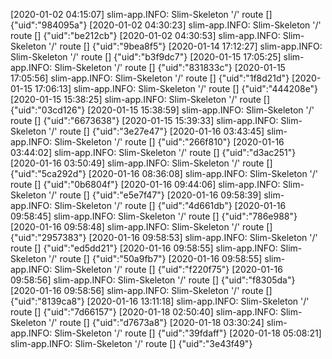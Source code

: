 [2020-01-02 04:15:07] slim-app.INFO: Slim-Skeleton '/' route [] {"uid":"984095a"}
[2020-01-02 04:30:23] slim-app.INFO: Slim-Skeleton '/' route [] {"uid":"be212cb"}
[2020-01-02 04:30:53] slim-app.INFO: Slim-Skeleton '/' route [] {"uid":"9bea8f5"}
[2020-01-14 17:12:27] slim-app.INFO: Slim-Skeleton '/' route [] {"uid":"b3f9dc7"}
[2020-01-15 17:05:25] slim-app.INFO: Slim-Skeleton '/' route [] {"uid":"831833c"}
[2020-01-15 17:05:56] slim-app.INFO: Slim-Skeleton '/' route [] {"uid":"1f8d21d"}
[2020-01-15 17:06:13] slim-app.INFO: Slim-Skeleton '/' route [] {"uid":"444208e"}
[2020-01-15 15:38:25] slim-app.INFO: Slim-Skeleton '/' route [] {"uid":"03cd126"}
[2020-01-15 15:38:59] slim-app.INFO: Slim-Skeleton '/' route [] {"uid":"6673638"}
[2020-01-15 15:39:33] slim-app.INFO: Slim-Skeleton '/' route [] {"uid":"3e27e47"}
[2020-01-16 03:43:45] slim-app.INFO: Slim-Skeleton '/' route [] {"uid":"266f810"}
[2020-01-16 03:44:02] slim-app.INFO: Slim-Skeleton '/' route [] {"uid":"d3ac251"}
[2020-01-16 03:50:49] slim-app.INFO: Slim-Skeleton '/' route [] {"uid":"5ca292d"}
[2020-01-16 08:36:08] slim-app.INFO: Slim-Skeleton '/' route [] {"uid":"0b6804f"}
[2020-01-16 09:44:06] slim-app.INFO: Slim-Skeleton '/' route [] {"uid":"e5e7f47"}
[2020-01-16 09:58:39] slim-app.INFO: Slim-Skeleton '/' route [] {"uid":"4d661db"}
[2020-01-16 09:58:45] slim-app.INFO: Slim-Skeleton '/' route [] {"uid":"786e988"}
[2020-01-16 09:58:48] slim-app.INFO: Slim-Skeleton '/' route [] {"uid":"2957383"}
[2020-01-16 09:58:53] slim-app.INFO: Slim-Skeleton '/' route [] {"uid":"ed5dd21"}
[2020-01-16 09:58:55] slim-app.INFO: Slim-Skeleton '/' route [] {"uid":"50a9fb7"}
[2020-01-16 09:58:55] slim-app.INFO: Slim-Skeleton '/' route [] {"uid":"f220f75"}
[2020-01-16 09:58:56] slim-app.INFO: Slim-Skeleton '/' route [] {"uid":"f8305da"}
[2020-01-16 09:58:56] slim-app.INFO: Slim-Skeleton '/' route [] {"uid":"8139ca8"}
[2020-01-16 13:11:18] slim-app.INFO: Slim-Skeleton '/' route [] {"uid":"7d66157"}
[2020-01-18 02:50:40] slim-app.INFO: Slim-Skeleton '/' route [] {"uid":"d7673a8"}
[2020-01-18 03:30:24] slim-app.INFO: Slim-Skeleton '/' route [] {"uid":"39fdaff"}
[2020-01-18 05:08:21] slim-app.INFO: Slim-Skeleton '/' route [] {"uid":"3e43f49"}
